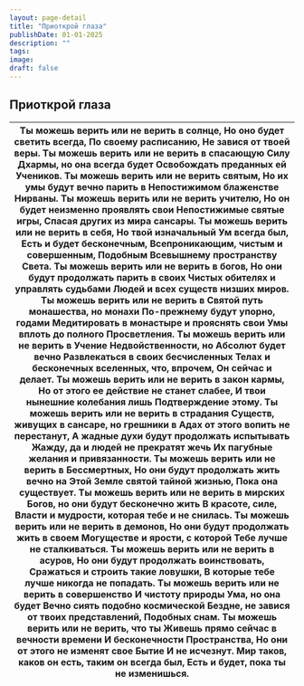 ```yaml
---
layout: page-detail
title: "Приоткрой глаза"
publishDate: 01-01-2025
description: ""
tags:
image:
draft: false
---
```


## Приоткрой глаза
| Ты можешь верить или не верить в солнце,  Но оно будет светить всегда,  По своему расписанию,  Не завися от твоей веры.  Ты можешь верить или не верить в спасающую  Силу Дхармы, но она всегда будет  Освобождать преданных ей  Учеников.  Ты можешь верить или не верить святым,  Но их умы будут вечно парить в  Непостижимом блаженстве  Нирваны.  Ты можешь верить или не верить учителю,  Но он будет неизменно проявлять свои  Непостижимые святые игры,  Спасая других из мира сансары.  Ты можешь верить или не верить в себя,  Но твой изначальный Ум всегда был,  Есть и будет бесконечным,  Всепроникающим, чистым и совершенным,  Подобным Всевышнему пространству  Света.  Ты можешь верить или не верить в богов,  Но они будут продолжать парить в своих  Чистых обителях и управлять судьбами  Людей и всех существ низших миров.  Ты можешь верить или не верить в  Святой путь монашества, но монахи  По-прежнему будут упорно, годами  Медитировать в монастыре и прояснять свои  Умы вплоть до полного Просветления.  Ты можешь верить или не верить в Учение  Недвойственности, но Абсолют будет вечно  Развлекаться в своих бесчисленных  Телах и бесконечных вселенных, что, впрочем,  Он сейчас и делает.  Ты можешь верить или не верить в закон кармы,  Но от этого ее действие не станет слабее,  И твои нынешние колебания лишь  Подтверждение этому.  Ты можешь верить или не верить в страдания  Существ, живущих в сансаре, но грешники в  Адах от этого вопить не перестанут,  А жадные духи будут продолжать испытывать  Жажду, да и людей не прекратят жечь  Их пагубные желания и привязанности.  Ты можешь верить или не верить в Бессмертных,  Но они будут продолжать жить вечно на  Этой Земле святой тайной жизнью,  Пока она существует.  Ты можешь верить или не верить в мирских  Богов, но они будут бесконечно жить  В красоте, силе,  Власти и мудрости, которая тебе и не снилась.  Ты можешь верить или не верить в демонов,  Но они будут продолжать жить в своем  Могуществе и ярости, с которой  Тебе лучше не сталкиваться.  Ты можешь верить или не верить в асуров,  Но они будут продолжать воинствовать,  Сражаться и строить такие ловушки, В которые тебе лучше никогда не попадать.  Ты можешь верить или не верить в совершенство  И чистоту природы Ума, но она будет  Вечно сиять подобно космической  Бездне, не завися от твоих представлений, Подобных снам.  Ты можешь верить или не верить, что ты  Живешь прямо сейчас в вечности времени  И бесконечности Пространства,  Но они от этого не изменят свое Бытие  И не исчезнут.  Мир таков, каков он есть, таким он всегда был,  Есть и будет, пока ты не изменишься. |
| ------------------------------------------------------------------------------------------------------------------------------------------------------------------------------------------------------------------------------------------------------------------------------------------------------------------------------------------------------------------------------------------------------------------------------------------------------------------------------------------------------------------------------------------------------------------------------------------------------------------------------------------------------------------------------------------------------------------------------------------------------------------------------------------------------------------------------------------------------------------------------------------------------------------------------------------------------------------------------------------------------------------------------------------------------------------------------------------------------------------------------------------------------------------------------------------------------------------------------------------------------------------------------------------------------------------------------------------------------------------------------------------------------------------------------------------------------------------------------------------------------------------------------------------------------------------------------------------------------------------------------------------------------------------------------------------------------------------------------------------------------------------------------------------------------------------------------------------------------------------------------------------------------------------------------------------------------------------------------------------------------------------------------------------------------------------------------------------------------------------------------------------------------------------------------------------------------------------------------------------------------------------------------------------------------------------------------------------------------------------------------------------------------------------------------------------------------------------------------------------------------------------------------------------------------------------------------------------------------------------------------------------------------------------------------------------ |
  
  
